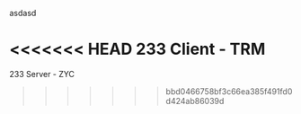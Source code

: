asdasd

<<<<<<< HEAD
233 Client - TRM
=======
233 Server - ZYC
>>>>>>> bbd0466758bf3c66ea385f491fd0d424ab86039d
